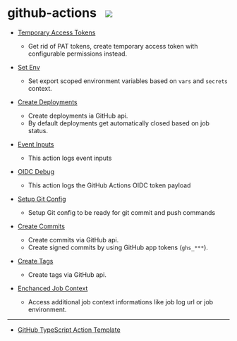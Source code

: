 # github-actions &nbsp; [![](https://img.shields.io/badge/Marketplace%20Actions-qoomon-blue)](https://github.com/marketplace?type=actions&query=qoomon)

- [Temporary Access Tokens](https://github.com/qoomon/actions--access-token)
  - Get rid of PAT tokens, create temporary access token with configurable permissions instead.
    
- [Set Env](https://github.com/qoomon/actions--set-env)
  - Set export scoped environment variables based on `vars` and `secrets` context.
    
- [Create Deployments](https://github.com/qoomon/actions--create-deployment)
  - Create deployments ia GitHub api.
  - By default deployments get automatically closed based on job status.
    
- [Event Inputs](https://github.com/qoomon/actions--event-inputs)
  - This action logs event inputs
    
- [OIDC Debug](https://github.com/qoomon/actions--oidc-debug)
  - This action logs the GitHub Actions OIDC token payload 

- [Setup Git Config](https://github.com/qoomon/actions--setup-git)
  - Setup Git config to be ready for git commit and push commands
    
- [Create Commits](https://github.com/qoomon/actions--create-commit)
  - Create commits via GitHub api.
  - Create signed commits by using GitHub app tokens (`ghs_***`).
    
- [Create Tags](https://github.com/qoomon/actions--create-tag)
  - Create tags via GitHub api.

- [Enchanced Job Context](https://github.com/qoomon/actions--context)
  - Access additional job context informations like job log url or job environment.

---

- [GitHub TypeScript Action Template](https://github.com/qoomon/actions--template)






